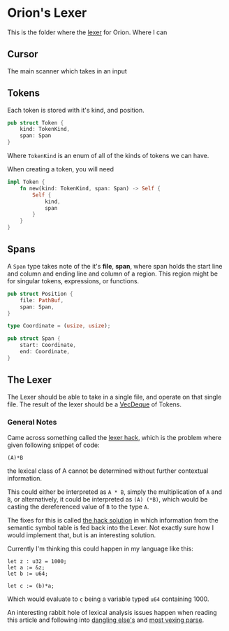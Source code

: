 # Orion's Lexer
This is the folder where the [lexer](https://en.wikipedia.org/wiki/Lexical_analysis)
for Orion. Where I can

## Cursor
The main scanner which takes in an input

## Tokens
Each token is stored with it's kind, and position.

```rust
pub struct Token {
    kind: TokenKind,
    span: Span
}
```

Where `TokenKind` is an enum of all of the kinds of tokens we can have.

When creating a token, you will need
```rust
impl Token {
    fn new(kind: TokenKind, span: Span) -> Self {
        Self {
            kind,
            span
        }
    }
}
```

## Spans
A `Span` type takes note of the it's **file**, **span**, where span holds the
start line and column and ending line and column of a region. This region might
be for singular tokens, expressions, or functions.

```rust
pub struct Position {
    file: PathBuf,
    span: Span,
}

type Coordinate = (usize, usize);

pub struct Span {
    start: Coordinate,
    end: Coordinate,
}
```

## The Lexer
The Lexer should be able to take in a single file, and operate on that single
file. The result of the lexer should be a
[VecDeque](https://doc.rust-lang.org/std/collections/struct.VecDeque.html) of
Tokens.

### General Notes
Came across something called the [lexer hack](https://en.wikipedia.org/wiki/Lexer_hack),
which is the problem where given following snippet of code:
```
(A)*B
```
the lexical class of A cannot be determined without further contextual information.

This could either be interpreted as `A * B`, simply the multiplication of `A`
and `B`, or alternatively, it could be interpreted as `(A) (*B)`, which would
be casting the dereferenced value of `B` to the type `A`.

The fixes for this is called [the hack solution](https://en.wikipedia.org/wiki/Lexer_hack#The_hack_solution)
in which information from the semantic symbol table is fed back into the Lexer.
Not exactly sure how I would implement that, but is an interesting solution.

Currently I'm thinking this could happen in my language like this:
```
let z : u32 = 1000;
let a := &z;
let b := u64;

let c := (b)*a;
```
Which would evaluate to `c` being a variable typed `u64` containing 1000.

An interesting rabbit hole of lexical analysis issues happen when reading this
article and following into [dangling else's](https://en.wikipedia.org/wiki/Dangling_else)
and [most vexing parse](https://en.wikipedia.org/wiki/Most_vexing_parse).
